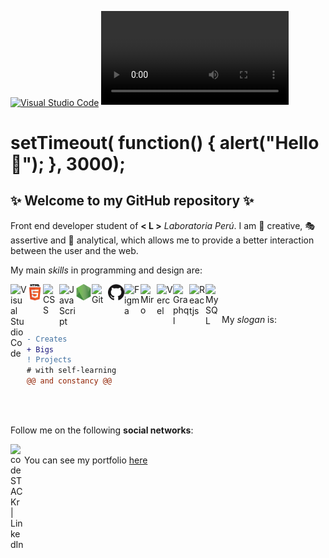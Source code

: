 [<img align="center" alt="Visual Studio Code" width="auto" src="https://user-images.githubusercontent.com/63525613/108603537-7e771280-7376-11eb-9b86-250056e2e846.gif" />](https://elizabethriver.github.io/portafolio/) 
![january-10-2019-galaxy-centaurus-a](https://user-images.githubusercontent.com/63525613/108604411-be8cc400-737b-11eb-8f28-08f04673ab50.mp4)


# setTimeout( function() { alert("Hello 👋"); }, 3000);  

## ✨ **Welcome to my GitHub repository** ✨

Front end developer student of **< L >** *Laboratoria Perú*. I am 🚀 creative, 🎭 assertive and 🔨 analytical, which allows me to provide a better interaction between the user and the web.
  
My main *skills* in programming and design are:

[<img align="left" alt="Visual Studio Code" width="26px" src="https://user-images.githubusercontent.com/63525613/99124710-ab29ca00-25d0-11eb-83bc-00765c841cf4.png" />](https://code.visualstudio.com/) 
[<img align="left" alt="HTML" width="26px" src="https://raw.githubusercontent.com/github/explore/80688e429a7d4ef2fca1e82350fe8e3517d3494d/topics/html/html.png" />](https://developer.mozilla.org/es/docs/Web/HTML) 
[<img align="left" alt="CSS" width="26px" src="https://user-images.githubusercontent.com/63525613/108603692-71a6ee80-7377-11eb-842e-135137fef7c6.png" />](https://developer.mozilla.org/es/docs/Web/CSS) 
[<img align="left" alt="JavaScript" width="26px" src="https://user-images.githubusercontent.com/63525613/108603665-458b6d80-7377-11eb-83ab-4bae8e779663.png" />](https://developer.mozilla.org/es/docs/Web/JavaScript) 
[<img align="left" alt="Node.js" width="26px" src="https://raw.githubusercontent.com/github/explore/80688e429a7d4ef2fca1e82350fe8e3517d3494d/topics/nodejs/nodejs.png" />](https://nodejs.org/es/) 
[<img align="left" alt="Git" width="26px" src="https://user-images.githubusercontent.com/63525613/108603744-b7fc4d80-7377-11eb-8ace-459690d79673.png" />](https://git-scm.com/) 
[<img align="left" alt="GitHub" width="26px" src="https://raw.githubusercontent.com/github/explore/78df643247d429f6cc873026c0622819ad797942/topics/github/github.png" />](https://github.com/) 
[<img align="left" alt="Figma" width="26px" src="https://user-images.githubusercontent.com/63525613/99126182-9ef33c00-25d3-11eb-824f-ffcb6dacab4d.png" />](https://www.figma.com/)
[<img align="left" alt="Miro" width="26px" src="https://user-images.githubusercontent.com/63525613/99126027-56d41980-25d3-11eb-97b1-4f1f129305d3.png" />](https://miro.com/)
[<img align="left" alt="Vercel" width="26px" src="https://user-images.githubusercontent.com/63525613/108603798-0578ba80-7378-11eb-85cf-305b23aa948a.png" />](https://vercel.com/login/)
[<img align="left" alt="Graphql" width="26px" src="https://user-images.githubusercontent.com/63525613/108603948-e0387c00-7378-11eb-9c02-4edbdfd2e01d.png" />](https://graphql.org/)
[<img align="left" alt="Reactjs" width="26px" src="https://user-images.githubusercontent.com/63525613/108603951-e595c680-7378-11eb-9bc6-cd0cb0632a94.png" />](https://reactjs.org/docs/getting-started.html/)
[<img align="left" alt="MySQL" width="26px" src="https://user-images.githubusercontent.com/63525613/108603952-e6c6f380-7378-11eb-87eb-464bc9c12d99.png" />](https://www.mysql.com/)


<br />
<br />

My *slogan* is:
```diff
- Creates
+ Bigs
! Projects
# with self-learning
@@ and constancy @@
```
<br />
<br />

Follow me on the following **social networks**:

[<img align="left" alt="codeSTACKr | LinkedIn" width="22px" src="https://user-images.githubusercontent.com/63525613/108604042-78cefc00-7379-11eb-8302-4bb1e5f3f7fa.png" />](https://www.linkedin.com/in/elizabeth-rivera-ura-51427712b/) 
<br />
You can see my portfolio [here](https://elizabethriver.github.io/portafolio/)
  
<br />
<br />
